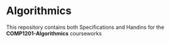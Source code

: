 # Algorithmics
This repository contains both Specifications and Handins for the **COMP1201-Algorithmics** courseworks
